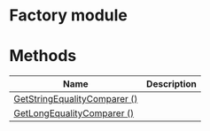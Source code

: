# Factory module

# Methods

|Name|Description|
|-|-|
|[GetStringEqualityComparer ()](./GetStringEqualityComparer.md)||
|[GetLongEqualityComparer ()](./GetLongEqualityComparer.md)||
